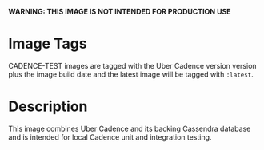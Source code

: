 **WARNING: THIS IMAGE IS NOT INTENDED FOR PRODUCTION USE**

# Image Tags

CADENCE-TEST images are tagged with the Uber Cadence version version plus the image build date and the latest image will be tagged with `:latest`.

# Description

This image combines Uber Cadence and its backing Cassendra database and is intended for local Cadence unit and integration testing.
